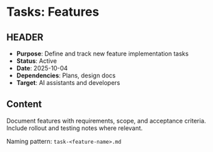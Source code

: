 # Tasks: Features

## HEADER
- **Purpose**: Define and track new feature implementation tasks
- **Status**: Active
- **Date**: 2025-10-04
- **Dependencies**: Plans, design docs
- **Target**: AI assistants and developers

## Content
Document features with requirements, scope, and acceptance criteria. Include rollout and testing notes where relevant.

Naming pattern: `task-<feature-name>.md`

